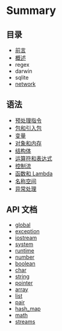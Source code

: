 # Summary

## 目录

* [前言](README.md)
* [概述](overview.md)
* regex
* darwin
* sqlite
* [network](network.md)

## 语法

* [预处理指令](grammar-preprocessor.md)
* [包和引入包](grammar-package.md)
* [变量](grammar-var.md)
* [对象和内存](grammar-allocation.md)
* [结构体](grammar-struct.md)
* [运算符和表达式](grammar-expression.md)
* [控制流](grammar-control-flow.md)
* [函数和 Lambda](grammar-function.md)
* [名称空间](grammar-namespace.md)
* [异常处理](grammar-exception.md)

## API 文档

* [global](global.md)
* [exception](exception.md)
* [iostream](iostream.md)
* [system](system.md)
* [runtime](runtime.md)
* [number](api-number.md)
* [boolean](api-boolean.md)
* [char](api-char.md)
* [string](api-string.md)
* [pointer](api-pointer.md)
* [array](api-array.md)
* [list](api-list.md)
* [pair](api-pair.md)
* [hash\_map](api-hashmap.md)
* [math](math.md)
* [streams](api-streams.md)


